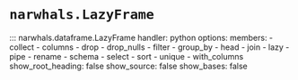 # `narwhals.LazyFrame`

::: narwhals.dataframe.LazyFrame
    handler: python
    options:
      members:
        - collect
        - columns
        - drop
        - drop_nulls
        - filter
        - group_by
        - head
        - join
        - lazy
        - pipe
        - rename
        - schema
        - select
        - sort
        - unique
        - with_columns
      show_root_heading: false
      show_source: false
      show_bases: false
